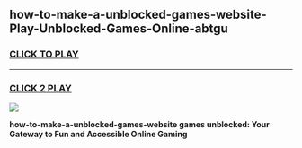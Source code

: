 
## how-to-make-a-unblocked-games-website-Play-Unblocked-Games-Online-abtgu
<h3>
<a href="https://premium76.site?title=how-to-make-a-unblocked-games-website&ref=25A">CLICK TO PLAY</a></h3>
<hr>

<h3>
<a href="https://premium76.site?title=how-to-make-a-unblocked-games-website&ref=25A">CLICK 2 PLAY</a>
  
</h3>

<a href="https://premium76.site?title=how-to-make-a-unblocked-games-website&ref=25A"><img src="https://clearcache.store/games.png"></a>


**how-to-make-a-unblocked-games-website games unblocked: Your Gateway to Fun and Accessible Online Gaming**
